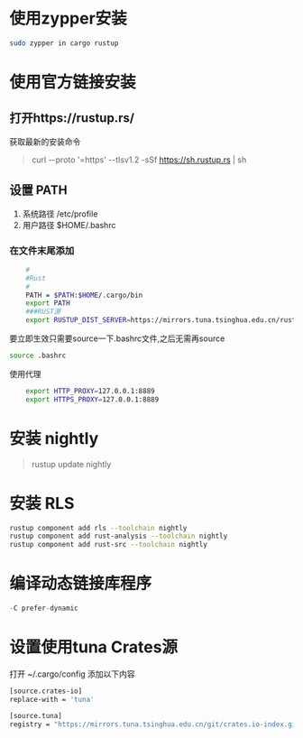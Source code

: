 # 使用zypper安装
```sh
sudo zypper in cargo rustup
```
# 使用官方链接安装
## 打开https://rustup.rs/

获取最新的安装命令

> curl --proto '=https' --tlsv1.2 -sSf https://sh.rustup.rs | sh

## 设置 PATH

1. 系统路径
   /etc/profile
2. 用户路径
   $HOME/.bashrc

### 在文件末尾添加

```sh
    #
    #Rust
    # 
    PATH = $PATH:$HOME/.cargo/bin
    export PATH
    ###RUST源
    export RUSTUP_DIST_SERVER=https://mirrors.tuna.tsinghua.edu.cn/rustup
```
要立即生效只需要source一下.bashrc文件,之后无需再source 
```sh
source .bashrc
```

使用代理
```sh
    export HTTP_PROXY=127.0.0.1:8889
    export HTTPS_PROXY=127.0.0.1:8889
```

# 安装 nightly

> rustup update nightly

# 安装 RLS

```sh
rustup component add rls --toolchain nightly
rustup component add rust-analysis --toolchain nightly
rustup component add rust-src --toolchain nightly
```

# 编译动态链接库程序

```rust
-C prefer-dynamic
```

# 设置使用tuna Crates源

打开 ~/.cargo/config 添加以下内容

```sh
[source.crates-io]
replace-with = 'tuna'

[source.tuna]
registry = "https://mirrors.tuna.tsinghua.edu.cn/git/crates.io-index.git"
```
